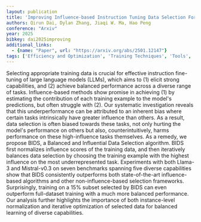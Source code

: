 ```yaml
---
layout: publication
title: 'Improving Influence-based Instruction Tuning Data Selection For Balanced Learning Of Diverse Capabilities'
authors: Qirun Dai, Dylan Zhang, Jiaqi W. Ma, Hao Peng
conference: "Arxiv"
year: 2025
bibkey: dai2025improving
additional_links:
  - {name: "Paper", url: "https://arxiv.org/abs/2501.12147"}
tags: ['Efficiency and Optimization', 'Training Techniques', 'Tools', 'Ethics and Bias', 'Pretraining Methods', 'Fine-Tuning']
---
```

Selecting appropriate training data is crucial for effective instruction
fine-tuning of large language models (LLMs), which aims to (1) elicit strong
capabilities, and (2) achieve balanced performance across a diverse range of
tasks. Influence-based methods show promise in achieving (1) by estimating the
contribution of each training example to the model's predictions, but often
struggle with (2). Our systematic investigation reveals that this
underperformance can be attributed to an inherent bias where certain tasks
intrinsically have greater influence than others. As a result, data selection
is often biased towards these tasks, not only hurting the model's performance
on others but also, counterintuitively, harms performance on these
high-influence tasks themselves.
  As a remedy, we propose BIDS, a Balanced and Influential Data Selection
algorithm. BIDS first normalizes influence scores of the training data, and
then iteratively balances data selection by choosing the training example with
the highest influence on the most underrepresented task. Experiments with both
Llama-3 and Mistral-v0.3 on seven benchmarks spanning five diverse capabilities
show that BIDS consistently outperforms both state-of-the-art influence-based
algorithms and other non-influence-based selection frameworks. Surprisingly,
training on a 15% subset selected by BIDS can even outperform full-dataset
training with a much more balanced performance. Our analysis further highlights
the importance of both instance-level normalization and iterative optimization
of selected data for balanced learning of diverse capabilities.
